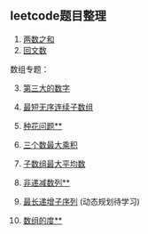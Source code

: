 ## leetcode题目整理

1. [两数之和](leet/two_num.md)
2. [回文数](leet/palindrome_number.md)

数组专题：

3. [第三大的数字](leet/third_maxnum.md)

4. [最短无序连续子数组](leet/shortest_unsorted_array.md)

5. [种花问题**](leet/can_place_flowers.md)

6. [三个数最大乘积](leet/max_of_three_numbers.md)

7. [子数组最大平均数](leet/max_average_subarray.md)

8. [非递减数列**](leet/no_decrease_array.md)

9. [最长递增子序列](leet/longest_increase_array.md) (动态规划待学习)

10. [数组的度**](leet/degree_of_array.md)